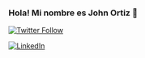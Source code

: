 ### Hola! Mi nombre es John Ortiz 👋
[![Twitter Follow](https://img.shields.io/twitter/url?url=https%3A%2F%2Fx.com%2FJohnO1803)](https://twitter.com/JohnO1803)

[![LinkedIn](https://img.shields.io/badge/LinkedIn-John_Ortiz-0077B5?style=for-the-badge&logo=linkedin&logoColor=white&labelColor=101010)](www.linkedin.com/in/johnortiz18)

<!--
**johnortiz18/johnortiz18** is a ✨ _special_ ✨ repository because its `README.md` (this file) appears on your GitHub profile.
 Mis redes


##[![Twitter Follow](https://img.shields.io/twitter/url?url=https%3A%2F%2Fx.com%2FJohnO1803)](https://twitter.com/JohnO1803)

Here are some ideas to get you started:

- 🔭 I’m currently working on ...
- 🌱 I’m currently learning ...
- 👯 I’m looking to collaborate on ...
- 🤔 I’m looking for help with ...
- 💬 Ask me about ...
- 📫 How to reach me: ...
- 😄 Pronouns: ...
- ⚡ Fun fact: ...
-->
